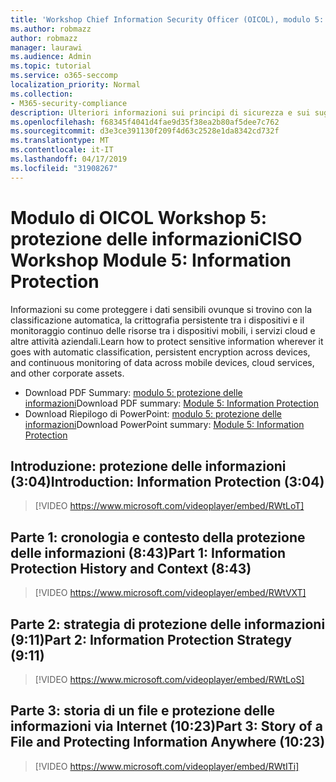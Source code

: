 ```yaml
---
title: 'Workshop Chief Information Security Officer (OICOL), modulo 5: protezione delle informazioni'
ms.author: robmazz
author: robmazz
manager: laurawi
ms.audience: Admin
ms.topic: tutorial
ms.service: o365-seccomp
localization_priority: Normal
ms.collection:
- M365-security-compliance
description: Ulteriori informazioni sui principi di sicurezza e sui suggerimenti per modernizzare la sicurezza nell'organizzazione.
ms.openlocfilehash: f68345f4041d4fae9d35f38ea2b80af5dee7c762
ms.sourcegitcommit: d3e3ce391130f209f4d63c2528e1da8342cd732f
ms.translationtype: MT
ms.contentlocale: it-IT
ms.lasthandoff: 04/17/2019
ms.locfileid: "31908267"
---
```

# <a name="ciso-workshop-module-5-information-protection"></a><span data-ttu-id="b5996-103">Modulo di OICOL Workshop 5: protezione delle informazioni</span><span class="sxs-lookup"><span data-stu-id="b5996-103">CISO Workshop Module 5: Information Protection</span></span>

<span data-ttu-id="b5996-104">Informazioni su come proteggere i dati sensibili ovunque si trovino con la classificazione automatica, la crittografia persistente tra i dispositivi e il monitoraggio continuo delle risorse tra i dispositivi mobili, i servizi cloud e altre attività aziendali.</span><span class="sxs-lookup"><span data-stu-id="b5996-104">Learn how to protect sensitive information wherever it goes with automatic classification, persistent encryption across devices, and continuous monitoring of data across mobile devices, cloud services, and other corporate assets.</span></span>

- <span data-ttu-id="b5996-105">Download PDF Summary: [modulo 5: protezione delle informazioni](media/ciso-workshop-5-information-protection-strategy.pdf)</span><span class="sxs-lookup"><span data-stu-id="b5996-105">Download PDF summary: [Module 5: Information Protection](media/ciso-workshop-5-information-protection-strategy.pdf)</span></span>
- <span data-ttu-id="b5996-106">Download Riepilogo di PowerPoint: [modulo 5: protezione delle informazioni](https://docs.microsoft.com/office365/securitycompliance/media/ciso-workshop-5-information-protection-strategy.pptx)</span><span class="sxs-lookup"><span data-stu-id="b5996-106">Download PowerPoint summary: [Module 5: Information Protection](https://docs.microsoft.com/office365/securitycompliance/media/ciso-workshop-5-information-protection-strategy.pptx)</span></span>

## <a name="introduction-information-protection-304"></a><span data-ttu-id="b5996-107">Introduzione: protezione delle informazioni (3:04)</span><span class="sxs-lookup"><span data-stu-id="b5996-107">Introduction: Information Protection (3:04)</span></span>

> [!VIDEO https://www.microsoft.com/videoplayer/embed/RWtLoT]

## <a name="part-1-information-protection-history-and-context-843"></a><span data-ttu-id="b5996-108">Parte 1: cronologia e contesto della protezione delle informazioni (8:43)</span><span class="sxs-lookup"><span data-stu-id="b5996-108">Part 1: Information Protection History and Context (8:43)</span></span>

> [!VIDEO https://www.microsoft.com/videoplayer/embed/RWtVXT]

## <a name="part-2-information-protection-strategy-911"></a><span data-ttu-id="b5996-109">Parte 2: strategia di protezione delle informazioni (9:11)</span><span class="sxs-lookup"><span data-stu-id="b5996-109">Part 2: Information Protection Strategy (9:11)</span></span>

> [!VIDEO https://www.microsoft.com/videoplayer/embed/RWtLoS]

## <a name="part-3-story-of-a-file-and-protecting-information-anywhere-1023"></a><span data-ttu-id="b5996-110">Parte 3: storia di un file e protezione delle informazioni via Internet (10:23)</span><span class="sxs-lookup"><span data-stu-id="b5996-110">Part 3: Story of a File and Protecting Information Anywhere (10:23)</span></span>

> [!VIDEO https://www.microsoft.com/videoplayer/embed/RWtITi]